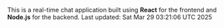 This is a real-time chat application built using **React** for the frontend and **Node.js** for the backend.
Last updated: Sat Mar 29 03:21:06 UTC 2025
